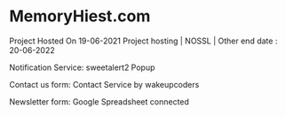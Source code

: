# MemoryHiest.com

Project Hosted On 19-06-2021 Project hosting | NOSSL | Other end date : 20-06-2022

Notification Service: sweetalert2 Popup

Contact us form: Contact Service by wakeupcoders

Newsletter form: Google Spreadsheet connected
